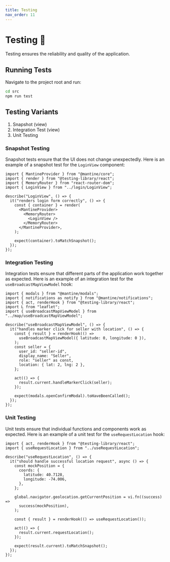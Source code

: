 ```yaml
---
title: Testing
nav_order: 11
---
```


# Testing 🧪

Testing ensures the reliability and quality of the application.

## **Running Tests**

Navigate to the project root and run:

```bash
cd src
npm run test
```

## Testing Variants

1. Snapshot (view)
2. Integration Test (view)
3. Unit Testing

### Snapshot Testing

Snapshot tests ensure that the UI does not change unexpectedly. Here is an example of a snapshot test for the `LoginView` component:

```tsx
import { MantineProvider } from "@mantine/core";
import { render } from "@testing-library/react";
import { MemoryRouter } from "react-router-dom";
import { LoginView } from "../login/LoginView";

describe("LoginView", () => {
  it("renders login form correctly", () => {
    const { container } = render(
      <MantineProvider>
        <MemoryRouter>
          <LoginView />
        </MemoryRouter>
      </MantineProvider>,
    );

    expect(container).toMatchSnapshot();
  });
});
```

### Integration Testing

Integration tests ensure that different parts of the application work together as expected. Here is an example of an integration test for the `useBroadcastMapViewModel` hook:

```tsx
import { modals } from "@mantine/modals";
import { notifications as notify } from "@mantine/notifications";
import { act, renderHook } from "@testing-library/react";
import L from "leaflet";
import { useBroadcastMapViewModel } from "../map/useBroadcastMapViewModel";

describe("useBroadcastMapViewModel", () => {
  it("handles marker click for seller with location", () => {
    const { result } = renderHook(() =>
      useBroadcastMapViewModel({ latitude: 0, longitude: 0 }),
    );
    const seller = {
      user_id: "seller-id",
      display_name: "Seller",
      role: "seller" as const,
      location: { lat: 2, lng: 2 },
    };

    act(() => {
      result.current.handleMarkerClick(seller);
    });

    expect(modals.openConfirmModal).toHaveBeenCalled();
  });
});
```

### Unit Testing

Unit tests ensure that individual functions and components work as expected. Here is an example of a unit test for the `useRequestLocation` hook:

```tsx
import { act, renderHook } from "@testing-library/react";
import { useRequestLocation } from "../useRequestLocation";

describe("useRequestLocation", () => {
  it("should handle successful location request", async () => {
    const mockPosition = {
      coords: {
        latitude: 40.7128,
        longitude: -74.006,
      },
    };

    global.navigator.geolocation.getCurrentPosition = vi.fn((success) =>
      success(mockPosition),
    );

    const { result } = renderHook(() => useRequestLocation());

    act(() => {
      result.current.requestLocation();
    });

    expect(result.current).toMatchSnapshot();
  });
});
```